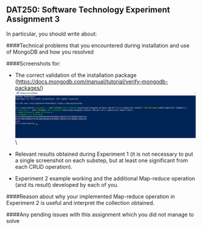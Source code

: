 ## DAT250: Software Technology Experiment Assignment 3

In particular, you should write about:

####Technical problems that you encountered during installation and use of MongoDB and how you resolved

####Screenshots for:

* The correct validation of the installation package (https://docs.mongodb.com/manual/tutorial/verify-mongodb-packages/)
![screenshot](img/img3.1.png)\

* Relevant results obtained during Experiment 1 (it is not necessary to put a single screenshot on each substep, but at least one significant from each CRUD operation).

* Experiment 2 example working and the additional Map-reduce operation (and its result) developed by each of you.

####Reason about why your implemented Map-reduce operation in Experiment 2 is useful and interpret the collection obtained.

####Any pending issues with this assignment which you did not manage to solve